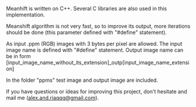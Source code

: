 Meanhift is written on C++. Several C libraries are also used in this implementation.

Meanshift algorithm is not very fast, so to improve its output, more iterations should be done 
(this parameter defined with "#define" statement).

As input .ppm (RGB) images with 3 bytes per pixel are allowed. The input image name is defined with "#define" statement.
Output image name can be in form [input_image_name_without_its_extension]_outp[input_image_name_extension]

In the folder "ppms" test image and output image are included.

If you have questions or ideas for improving this project, don't hesitate and mail me (alex.and.riaqqq@gmail.com).

